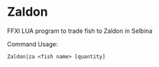 # Zaldon
FFXI LUA program to trade fish to Zaldon in Selbina

Command Usage:
```
Zaldon|za <fish name> [quantity]
```
